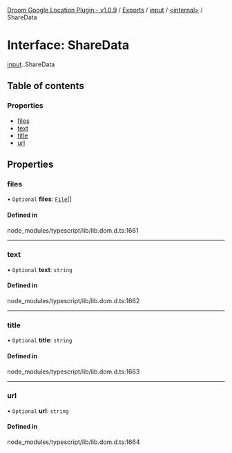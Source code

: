 [Droom Google Location Plugin - v1.0.9](../README.md) / [Exports](../modules.md) / [input](../modules/input.md) / [<internal\>](../modules/input._internal_.md) / ShareData

# Interface: ShareData

[input](../modules/input.md).[<internal>](../modules/input._internal_.md).ShareData

## Table of contents

### Properties

- [files](input._internal_.ShareData.md#files)
- [text](input._internal_.ShareData.md#text)
- [title](input._internal_.ShareData.md#title)
- [url](input._internal_.ShareData.md#url)

## Properties

### files

• `Optional` **files**: [`File`](../modules/input._internal_.md#file)[]

#### Defined in

node_modules/typescript/lib/lib.dom.d.ts:1661

___

### text

• `Optional` **text**: `string`

#### Defined in

node_modules/typescript/lib/lib.dom.d.ts:1662

___

### title

• `Optional` **title**: `string`

#### Defined in

node_modules/typescript/lib/lib.dom.d.ts:1663

___

### url

• `Optional` **url**: `string`

#### Defined in

node_modules/typescript/lib/lib.dom.d.ts:1664
